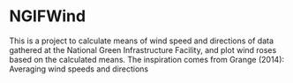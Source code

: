 # NGIFWind
This is a project to calculate means of wind speed and directions of data gathered at the National Green Infrastructure Facility, and plot wind roses based on the calculated means. The inspiration comes from Grange (2014): Averaging wind speeds and directions
